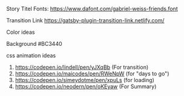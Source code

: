 Story Titel Fonts:
https://www.dafont.com/gabriel-weiss-friends.font

Transition Link
https://gatsby-plugin-transition-link.netlify.com/

Color ideas

Background
#BC3440

css animation ideas

1. https://codepen.io/lindell/pen/yJXqBb (For transition)
2. https://codepen.io/maicodes/pen/RWeNpW (for "days to go")
3. https://codepen.io/simeydotme/pen/xpuLs (for loading)
4. https://codepen.io/neodern/pen/oKEyaw (For Summary)
